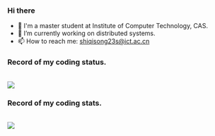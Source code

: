 ### Hi there 

<!--
**qisongshi/qisongshi** is a ✨ _special_ ✨ repository because its `README.md` (this file) appears on your GitHub profile.
-->

- 👋 I'm a master student at Institute of Computer Technology, CAS.
- 🔭 I’m currently working on distributed systems.
- 📫 How to reach me: shiqisong23s@ict.ac.cn

### Record of my coding status.
<br>
<img src="https://github-readme-stats.vercel.app/api/wakatime?username=qisongshi&theme=transparent"/>

### Record of my coding stats.
<br>
<img src="https://github-readme-stats.vercel.app/api/top-langs/?username=qisongshi&theme=transparent&langs_count=5&count_private=true"/>
